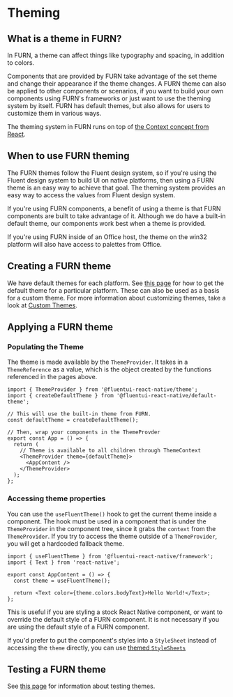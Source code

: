 # Theming

## What is a theme in FURN?

In FURN, a theme can affect things like typography and spacing, in addition to colors.

Components that are provided by FURN take advantage of the set theme and change their appearance if the theme changes.
A FURN theme can also be applied to other components or scenarios, if you want to build your own components using FURN's frameworks or just want to use the theming system by itself.
FURN has default themes, but also allows for users to customize them in various ways.

The theming system in FURN runs on top of [the Context concept from React](https://reactjs.org/docs/context.html).

## When to use FURN theming

The FURN themes follow the Fluent design system, so if you're using the Fluent design system to build UI on native platforms, then using a FURN theme is an easy way to achieve that goal. The theming system provides an easy way to access the values from Fluent design system.

If you're using FURN components, a benefit of using a theme is that FURN components are built to take advantage of it. Although we do have a built-in default theme, our components work best when a theme is provided.

If you're using FURN inside of an Office host, the theme on the win32 platform will also have access to palettes from Office.

## Creating a FURN theme

We have default themes for each platform. See [this page](./DefaultThemes.md) for how to get the default theme for a particular platform. These can also be used as a basis for a custom theme. For more information about customizing themes, take a look at [Custom Themes](./CustomTheme.md).

## Applying a FURN theme

### Populating the Theme

The theme is made available by the `ThemeProvider`. It takes in a `ThemeReference` as a value, which is the object created by the functions referenced in the pages above.

```tsx
import { ThemeProvider } from '@fluentui-react-native/theme';
import { createDefaultTheme } from '@fluentui-react-native/default-theme';

// This will use the built-in theme from FURN.
const defaultTheme = createDefaultTheme();

// Then, wrap your components in the ThemeProvder
export const App = () => {
  return (
    // Theme is available to all children through ThemeContext
    <ThemeProvider theme={defaultTheme}>
      <AppContent />
    </ThemeProvider>
  );
};
```

### Accessing theme properties

You can use the `useFluentTheme()` hook to get the current theme inside a component. The hook must be used in a component that is under the `ThemeProvider` in the component tree, since it grabs the `context` from the `ThemeProvider`. If you try to access the theme outside of a `ThemeProvider`, you will get a hardcoded fallback theme.

```tsx
import { useFluentTheme } from '@fluentui-react-native/framework';
import { Text } from 'react-native';

export const AppContent = () => {
  const theme = useFluentTheme();

  return <Text color={theme.colors.bodyText}>Hello World!</Text>;
};
```

This is useful if you are styling a stock React Native component, or want to override the default style of a FURN component. It is not necessary if you are using the default style of a FURN component.

If you'd prefer to put the component's styles into a `StyleSheet` instead of accessing the `theme` directly, you can use [themed `StyleSheets`](./ThemedStylesheet.md)

## Testing a FURN theme

See [this page](../Testing/TestingThemesWin32.md) for information about testing themes.
